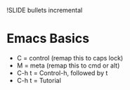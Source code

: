 !SLIDE bullets incremental

# Emacs Basics

* C = control (remap this to caps lock)
* M = meta (remap this to cmd or alt)
* C-h t = Control-h, followed by t
* C-h t = Tutorial
